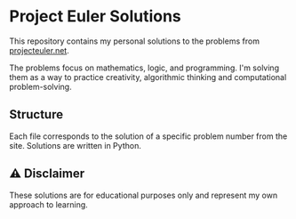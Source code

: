 # Project Euler Solutions

This repository contains my personal solutions to the problems from [projecteuler.net](https://projecteuler.net).

The problems focus on mathematics, logic, and programming. I'm solving them as a way to practice creativity, algorithmic thinking and computational problem-solving.

## Structure

Each file corresponds to the solution of a specific problem number from the site. Solutions are written in Python.

## ⚠️ Disclaimer

These solutions are for educational purposes only and represent my own approach to learning.

